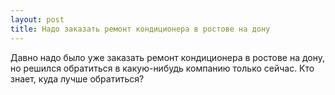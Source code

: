 ```yaml
---
layout: post 
title: Надо заказать ремонт кондиционера в ростове на дону 
--- 
```

Давно надо было уже заказать ремонт кондиционера в ростове на дону, но решился обратиться в какую-нибудь компанию только сейчас. Кто знает, куда лучше обратиться?